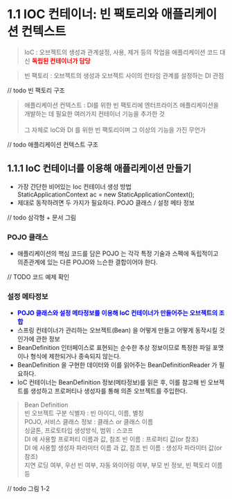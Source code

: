 # 1.1 IOC 컨테이너: 빈 팩토리와 애플리케이션 컨텍스트

> IoC : 오브젝트의 생성과 관계설정, 사용, 제거 등의 작업을 애플리케이션 코드 대신 <b style="color:red;">독립된 컨테이너가 담당</b>

 > 빈 팩토리 : 오브젝트의 생성과 오브젝트 사이의 런타임 관계를 설정하는 DI 관점
 
 // todo 빈 팩토리 구조
 
 > 애플리케이션 컨텍스트 : DI를 위한 빈 팩토리에 엔터프라이즈 애플리케이션을 개발하는 데 필요한 여러가지 컨테이너 기능을 추가한 것<br><br>
 > 그 자체로 IoC와 DI 를 위한 빈 팩토리이며 그 이상의 기능을 가진 무언가

// todo 애플리케이션 컨텍스트 구조

## 1.1.1 IoC 컨테이너를 이용해 애플리케이션 만들기

- 가장 간단한 비어있는 Ioc 컨테이너 생성 방법<br>
StaticApplicationContext ac = new  StaticApplicationContext();<br>
- 제대로 동작하려면 두 가지가 필요하다. POJO 클래스 / 설정 메타 정보

// todo 삼각형 + 문서 그림

### POJO 클래스 
- 애플리케이션의 핵심 코드를 담은 POJO 는 각각 특정 기술과 스펙에 독립적이고 의존관계에 있는 다른 POJO와 느슨한 결합이어야 한다.

// TODO 코드 예제 확인 

### 설정 메타정보

- <b style="color:blue;">POJO 클래스와 설정 메타정보를 이용해 IoC 컨테이너가 만들어주는 오브젝트의 조합</b>
- 스프링 컨테이너가 관리하는 오브젝트(Bean) 을 어떻게 만들고 어떻게 동작시킬 것인가에 관한 정보
- BeanDefinition 인터페이스로 표현되는 순수한 추상 정보이므로 특정한 파일 포맷이나 형식에 제한되거나 종속되지 않는다.
- BeanDefinition 을 구현한 데이터와 이를 읽어주는 BeanDefinitionReader 가 필요하다.
- IoC 컨테이너는 BeanDefinition 정보(메타정보)를 읽은 후, 이를 참고해 빈 오브젝트를 생성하고 프로퍼티나 생성자를 통해 의존 오브젝트를 주입한다. 

 > Bean Definition<br>
 > 빈 오브젝트 구분 식별자 : 빈 아이디, 이름, 별칭<br>
 > POJO, 서비스 클래스 정보 : 클래스 or 클래스 이름<br>
 > 싱글톤, 프로토타입 생성방식, 범위 : 스코프<br>
 > DI 에 사용할 프로퍼티 이름과 값, 참조 빈 이름 : 프로퍼티 값(or 참조)<br>
 > DI 에 사용할 생성자 파라미터 이름 과 값, 참조 빈 이름 : 생성자 파라미터 값(or 참조)<br>
 > 지연 로딩 여부, 우선 빈 여부, 자동 와이어링 여부, 부모 빈 정보, 빈 팩토리 이름 등
 
 // todo 그림 1-2
 
 
 

